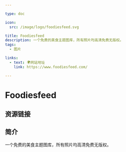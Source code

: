 ```yaml
---

type: doc

icon:
  src: /image/logo/foodiesfeed.svg

title: Foodiesfeed
description: 一个免费的美食主题图库，所有照片均高清免费无版权。
tags:
  - 图片

links:
  - text: 🌍网站地址
    link: https://www.foodiesfeed.com/

---
```


<ShowLogo />

# Foodiesfeed

<ShowTags />

<ShowBreadcrumb />

## 资源链接

<ShowLinks />

## 简介

一个免费的美食主题图库，所有照片均高清免费无版权。
